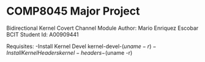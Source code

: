 # COMP8045 Major Project
Bidirectional Kernel Covert Channel Module
Author: Mario Enriquez Escobar
BCIT Student Id: A00909441

Requisites:
-Install Kernel Devel
kernel-devel-$(uname -r)
-Install Kernel Headers
kernel-headers-$(uname -r)
